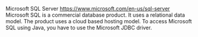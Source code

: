 Microsoft SQL Server
https://www.microsoft.com/en-us/sql-server
Microsoft SQL is a commercial database product. It uses a relational data
model. The product uses a cloud based hosting model. To access Microsoft SQL
using Java, you have to use the Microsoft JDBC driver.

